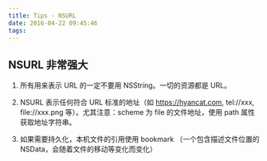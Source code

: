 ```yaml
---
title: Tips - NSURL
date: 2016-04-22 09:45:46
tags:
---
```


## NSURL 非常强大

1. 所有用来表示 URL 的一定不要用 NSString。一切的资源都是 URL。

2. NSURL 表示任何符合 URL 标准的地址（如 https://hyancat.com, tel://xxx, file://xxx.png 等）。尤其注意：scheme 为 file 的文件地址，使用 path 属性获取地址字符串。

3. 如果需要持久化，本机文件的引用使用 bookmark （一个包含描述文件位置的 NSData，会随着文件的移动等变化而变化）

